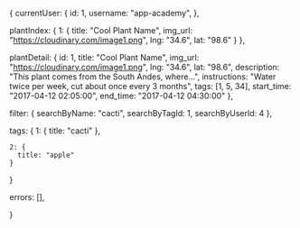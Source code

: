 {
  currentUser: {
    id: 1,
    username: "app-academy",
  },

  plantIndex: {
    1: {
      title: "Cool Plant Name",
      img_url: "https://cloudinary.com/image1.png",
      lng: "34.6",
      lat: "98.6"
    }
  },

  plantDetail: {
    id: 1,
    title: "Cool Plant Name",
    img_url: "https://cloudinary.com/image1.png",
    lng: "34.6",
    lat: "98.6",
    description: "This plant comes from the South Andes, where...",
    instructions: "Water twice per week, cut about once every 3 months",
    tags: [1, 5, 34],
    start_time: "2017-04-12 02:05:00",
    end_time: "2017-04-12 04:30:00"
  },

  filter: {
    searchByName: "cacti",
    searchByTagId: 1,
    searchByUserId: 4
  },

  tags: {
    1: {
      title: "cacti"
    },

    2: {
      title: "apple"
    }
  }

  errors: [],

}
